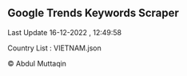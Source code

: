 

## Google Trends Keywords Scraper 
 
Last Update 16-12-2022 , 12:49:58

Country List :
VIETNAM.json



© Abdul Muttaqin 
